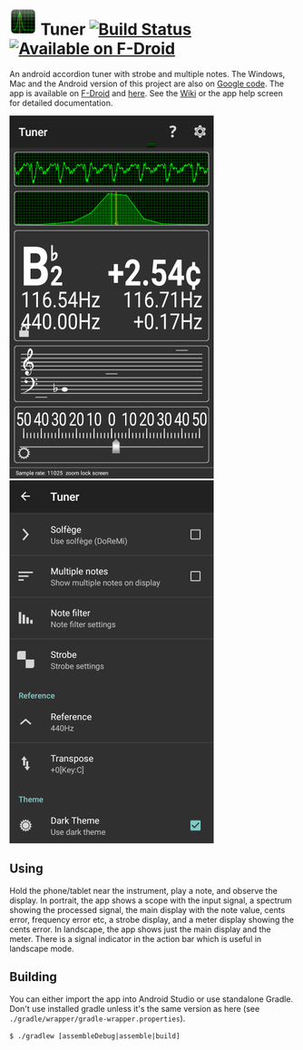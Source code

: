 # ![Logo](src/main/res/drawable-mdpi/ic_launcher.png) Tuner [![Build Status](https://travis-ci.org/billthefarmer/tuner.svg?branch=master)](https://travis-ci.org/billthefarmer/tuner) [![Available on F-Droid](https://f-droid.org/wiki/images/c/ca/F-Droid-button_available-on_smaller.png)](https://f-droid.org/packages/org.billthefarmer.tuner)

An android accordion tuner with strobe and multiple notes. The
Windows, Mac and the Android version of this project are also on
[Google code](https://code.google.com/p/ctuner
"https://code.google.com/p/ctuner"). The app is available on
[F-Droid](https://f-droid.org/packages/org.billthefarmer.tuner)
and [here](https://github.com/billthefarmer/tuner/releases). See the
[Wiki](https://github.com/billthefarmer/tuner/wiki) or the app help
screen for detailed documentation.

![](https://github.com/billthefarmer/billthefarmer.github.io/raw/master/images/Tuner-portrait.png)
&nbsp;
![](https://github.com/billthefarmer/billthefarmer.github.io/raw/master/images/Tuner-settings.png)

## Using

Hold the phone/tablet near the instrument, play a note, and observe the
display. In portrait, the app shows a scope with the input signal, a
spectrum showing the processed signal, the main display with the note
value, cents error, frequency error etc, a strobe display, and a meter
display showing the cents error. In landscape, the app shows just the
main display and the meter. There is a signal indicator in the action
bar which is useful in landscape mode.

## Building

You can either import the app into Android Studio or use standalone Gradle.
Don't use installed gradle unless it's the same version as here (see
`./gradle/wrapper/gradle-wrapper.properties`).

```shell
$ ./gradlew [assembleDebug|assemble|build]
```
